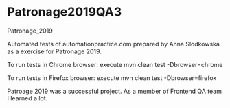 # Patronage2019QA3
Patronage_2019

Automated tests of automationpractice.com prepared by Anna Slodkowska as a exercise for Patronage 2019.

To run tests in Chrome browser: execute mvn clean test -Dbrowser=chrome

To run tests in Firefox browser: execute mvn clean test -Dbrowser=firefox

Patroage 2019 was a successful project. As a member of Frontend QA team I learned a lot.
